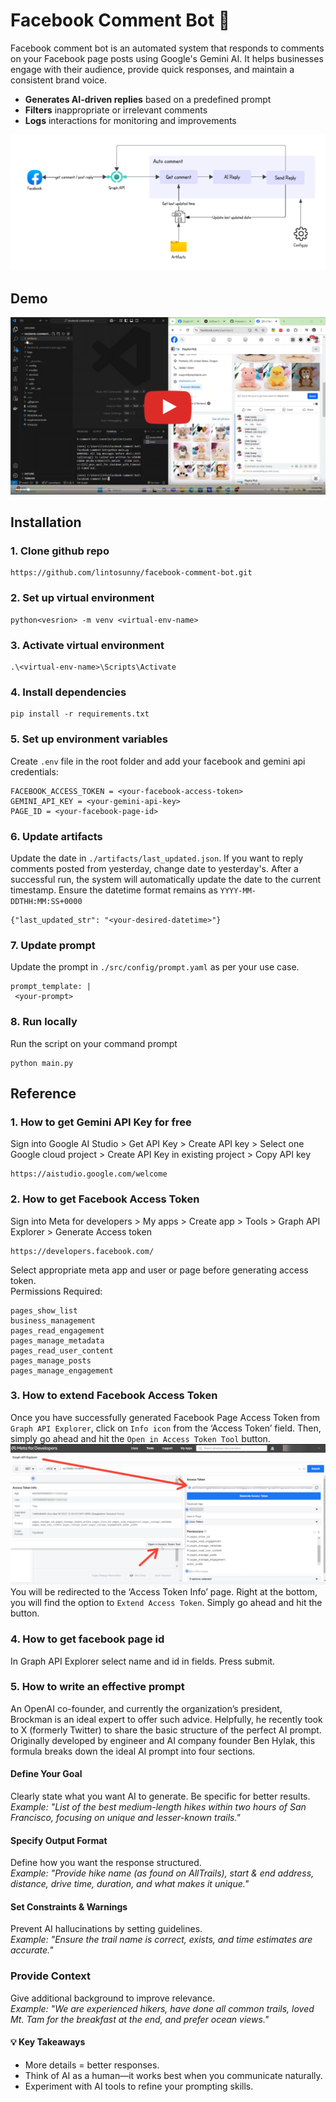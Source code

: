 # Facebook Comment Bot 🤖

Facebook comment bot is an automated system that responds to comments on your Facebook page posts using Google's Gemini AI. It helps businesses engage with their audience, provide quick responses, and maintain a consistent brand voice.  
  
- **Generates AI-driven replies** based on a predefined prompt  
- **Filters** inappropriate or irrelevant comments  
- **Logs** interactions for monitoring and improvements  

![Architecture Diagram](docs/architecture.png)


## Demo
[![youtube demo video](docs/YT-image.png)](https://www.youtube.com/watch?v=4py3INBWTow)


## Installation
### 1. Clone github repo
```
https://github.com/lintosunny/facebook-comment-bot.git
```

### 2. Set up virtual environment
```
python<vesrion> -m venv <virtual-env-name>
```

### 3. Activate virtual environment
```
.\<virtual-env-name>\Scripts\Activate
```

### 4. Install dependencies
```
pip install -r requirements.txt
```

### 5. Set up environment variables
Create ```.env``` file in the root folder and add your facebook and gemini api credentials:
```
FACEBOOK_ACCESS_TOKEN = <your-facebook-access-token>
GEMINI_API_KEY = <your-gemini-api-key>
PAGE_ID = <your-facebook-page-id>
```

### 6. Update artifacts
Update the date in ```./artifacts/last_updated.json```. If you want to reply comments posted from yesterday, change date to yesterday's.
After a successful run, the system will automatically update the date to the current timestamp. Ensure the datetime format remains as ```YYYY-MM-DDTHH:MM:SS+0000```
```
{"last_updated_str": "<your-desired-datetime>"}
```

### 7. Update prompt
Update the prompt in ```./src/config/prompt.yaml``` as per your use case.
```
prompt_template: |
 <your-prompt>
```

### 8. Run locally
Run the script on your command prompt
```
python main.py
```

## Reference
### 1. How to get Gemini API Key for free
Sign into Google AI Studio > Get API Key > Create API key > Select one Google cloud project > Create API Key in existing project > Copy API key
```
https://aistudio.google.com/welcome
```

### 2. How to get Facebook Access Token
Sign into Meta for developers > My apps > Create app > Tools > Graph API Explorer > Generate Access token
```
https://developers.facebook.com/
```
Select appropriate meta app and user or page before generating access token.  
Permissions Required:
```
pages_show_list
business_management
pages_read_engagement
pages_manage_metadata
pages_read_user_content
pages_manage_posts
pages_manage_engagement
```

### 3. How to extend Facebook Access Token
Once you have successfully generated Facebook Page Access Token from ```Graph API Explorer```, click on ```Info icon``` from the ‘Access Token’ field. Then, simply go ahead and hit the ```Open in Access Token Tool``` button.
![Extend facebook access token](docs/extend-access.png)
You will be redirected to the ‘Access Token Info’ page. Right at the bottom, you will find the option to ```Extend Access Token```. Simply go ahead and hit the button.

### 4. How to get facebook page id
In Graph API Explorer select name and id in fields. Press submit.

### 5. How to write an effective prompt  
An OpenAI co-founder, and currently the organization’s president, Brockman is an ideal expert to offer such advice. Helpfully, he recently took to X (formerly Twitter) to share the basic structure of the perfect AI prompt. Originally developed by engineer and AI company founder Ben Hylak, this formula breaks down the ideal AI prompt into four sections. 
#### Define Your Goal  
Clearly state what you want AI to generate. Be specific for better results.  
*Example: "List of the best medium-length hikes within two hours of San Francisco, focusing on unique and lesser-known trails."* 

#### Specify Output Format  
Define how you want the response structured.  
*Example: "Provide hike name (as found on AllTrails), start & end address, distance, drive time, duration, and what makes it unique."*

#### Set Constraints & Warnings  
Prevent AI hallucinations by setting guidelines.  
*Example: "Ensure the trail name is correct, exists, and time estimates are accurate."*  

### Provide Context  
Give additional background to improve relevance.  
*Example: "We are experienced hikers, have done all common trails, loved Mt. Tam for the breakfast at the end, and prefer ocean views."*

#### 💡 Key Takeaways  
- More details = better responses.  
- Think of AI as a human—it works best when you communicate naturally.  
- Experiment with AI tools to refine your prompting skills. 
